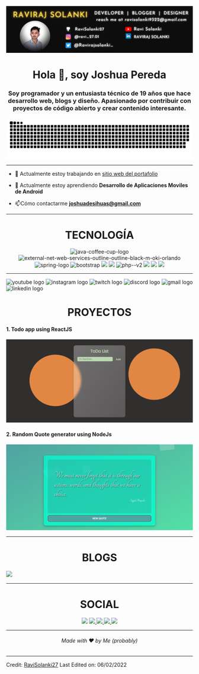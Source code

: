<img src="https://github.com/RaviSolanki27/RaviSolanki27/raw/master/banner.png" style="height: 100% , width:100%">
<h1 align="center">Hola 👋, soy Joshua Pereda</h1>
<h3 align="center">Soy  programador y un entusiasta técnico de 19 años que hace desarrollo web, blogs y diseño. Apasionado por contribuir con proyectos de código abierto y crear contenido interesante.</h3>
<!--- snake -->
<div align="center">
  <img  src="https://github.com/1999AZZAR/1999AZZAR/blob/readme/resources/img/grid-snake.svg"
       alt="snake" /></a>
</div>

---

- 🔭 Actualmente estoy trabajando en [sitio web del portafolio]()

- 🌱 Actualmente estoy aprendiendo **Desarrollo de Aplicaciones Moviles de Android**

-  📫Cómo contactarme **joshuadesihuas@gmail.com**

---


<h1 align="center">TECNOLOGÍA</h1>

<p align="center">
<img width="100" height="100" src="https://img.icons8.com/fluency/100/java-coffee-cup-logo.png" alt="java-coffee-cup-logo"/>
<img width="100" height="100" src="https://img.icons8.com/external-outline-black-m-oki-orlando/32/external-net-web-services-outline-outline-black-m-oki-orlando.png" alt="external-net-web-services-outline-outline-black-m-oki-orlando"/>
<img width="100" height="100" src="https://img.icons8.com/color/100/spring-logo.png" alt="spring-logo"/>
<img width="100" height="100" src="https://img.icons8.com/fluency/48/bootstrap.png" alt="bootstrap"/>
<img src="https://cdn.jsdelivr.net/gh/devicons/devicon/icons/css3/css3-original-wordmark.svg" style="height: 4rem"/>
<img src="https://cdn.jsdelivr.net/gh/devicons/devicon/icons/javascript/javascript-plain.svg" style="height: 4rem"/>
<img width="100" height="100" src="https://img.icons8.com/nolan/100/php--v2.png" alt="php--v2"/>
<img src="https://cdn.jsdelivr.net/gh/devicons/devicon/icons/git/git-plain.svg" style="height: 4rem"/>
<img src="https://cdn.jsdelivr.net/gh/devicons/devicon/icons/github/github-original-wordmark.svg" style="height: 4rem; background-color:white"/>
<img src="https://cdn.jsdelivr.net/gh/devicons/devicon/icons/python/python-original.svg"  style="height: 4rem"/>
</p>

---
<div align="left">
  <img src="https://img.shields.io/static/v1?message=Youtube&logo=youtube&label=&color=FF0000&logoColor=white&labelColor=&style=for-the-badge" height="35" alt="youtube logo"  />
  <img src="https://img.shields.io/static/v1?message=Instagram&logo=instagram&label=&color=E4405F&logoColor=white&labelColor=&style=for-the-badge" height="35" alt="instagram logo"  />
  <img src="https://img.shields.io/static/v1?message=Twitch&logo=twitch&label=&color=9146FF&logoColor=white&labelColor=&style=for-the-badge" height="35" alt="twitch logo"  />
  <img src="https://img.shields.io/static/v1?message=Discord&logo=discord&label=&color=7289DA&logoColor=white&labelColor=&style=for-the-badge" height="35" alt="discord logo"  />
  <img src="https://img.shields.io/static/v1?message=Gmail&logo=gmail&label=&color=D14836&logoColor=white&labelColor=&style=for-the-badge" height="35" alt="gmail logo"  />
  <img src="https://img.shields.io/static/v1?message=LinkedIn&logo=linkedin&label=&color=0077B5&logoColor=white&labelColor=&style=for-the-badge" height="35" alt="linkedin logo"  />
</div>


<h1 align="center">PROYECTOS</h1>

<h4>1. Todo app using ReactJS </h4>

<a href="https://ravisolanki27.github.io/React-Project/" target="blank"><img src="https://github.com/RaviSolanki27/RaviSolanki27/raw/master/todo.png" ></a>


<h4>2. Random Quote generator using NodeJs </h4>

<a href="https://ravisolanki27.github.io/Quote-Generator/" target="blank"><img src="https://github.com/RaviSolanki27/RaviSolanki27/raw/master/qoutegenerator.png" ></a>

---

<h1 align="center">BLOGS</h1>
<a href="https://www.linkedin.com/pulse/what-5-things-you-must-do-your-first-paycheck-raviraj-solanki/" target="blank">
<img src="https://media-exp1.licdn.com/dms/image/C4D12AQHVBf5FWRnp0w/article-cover_image-shrink_720_1280/0/1638538607562?e=1649289600&v=beta&t=nsF1Hf0YkmXip-kGt031yqNAHaOD3TkuNSl4hVwF52c" ></a>


---

<h1 align="center">SOCIAL</h1>

<div align="center">
<a href="https://www.linkedin.com/in/ravirajsolanki27/" target="blank"><img src="https://cdn.jsdelivr.net/gh/devicons/devicon/icons/linkedin/linkedin-original.svg" style="height: 3rem"/></a>
<a href="https://twitter.com/Ravirajsolanki_" target="blank"><img src="https://cdn.jsdelivr.net/gh/devicons/devicon/icons/twitter/twitter-original.svg" style="height: 3rem"/>
</a>

<a href="https://codepen.io/ravisolanki27" target="blank">
<img src="https://cdn.jsdelivr.net/gh/devicons/devicon/icons/codepen/codepen-plain.svg" style="height: 3rem; background-color:white"/>
</a>

<a href="https://www.instagram.com/ravi_27.01" target="blank">
<img src="https://img.icons8.com/fluency/48/000000/instagram-new.png/" style="height:3rem">
</a>

<a href="https://www.youtube.com/channel/UCpBGxQbi-wahJ7wRaG80E6w" target="blank">
<img src="https://img.icons8.com/color/48/000000/youtube-play.png" style="height: 3rem"/>
</a>

</div>

---
<h6 align="center">Made with ❤️ by Me (probably)</h6>

---


Credit: [RaviSolanki27](https://github.com/RaviSolanki27)
Last Edited on: 06/02/2022
